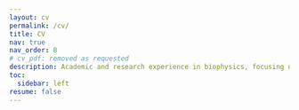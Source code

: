 ```yaml
---
layout: cv
permalink: /cv/
title: CV
nav: true
nav_order: 8
# cv_pdf: removed as requested
description: Academic and research experience in biophysics, focusing on single-molecule studies and DNA-protein interactions.
toc:
  sidebar: left
resume: false
---
```

